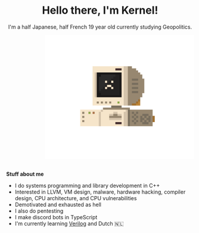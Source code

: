 <div align=center>
 
<h1>Hello there, I'm Kernel!</h1>

<p>I'm a half Japanese, half French 19 year old currently studying Geopolitics.</p> 
</div>


<img src="assets/computer.gif" align="right" width="400">

<!--
Don't let the text wrap too narrowly to the left of the above image.
The `div` reduces the vertical height.
GitHub will autolink `img`, but won't produce a link when `href="#"`.
-->
<div><a href="#"><img src="assets/bumper.png"></a></div>

**Stuff about me**
- I do systems programming and library development in C++
- Interested in LLVM, VM design, malware, hardware hacking, compiler design, CPU architecture, and CPU vulnerabilities
- Demotivated and exhausted as hell
- I also do pentesting
- I make discord bots in TypeScript
- I'm currently learning [Verilog](https://en.wikipedia.org/wiki/Verilog) and Dutch 🇳🇱



<!--
<img src="assets/pixel_robot.gif">
-->
